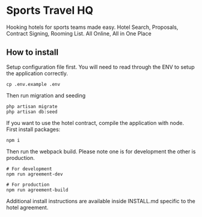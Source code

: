 # Sports Travel HQ

Hooking hotels for sports teams made easy. Hotel Search, Proposals, Contract Signing, Rooming List. All Online, All in One Place

## How to install

Setup configuration file first. You will need to read through the ENV to setup the application correctly.

    cp .env.example .env

Then run migration and seeding
    
    php artisan migrate
    php artisan db:seed

If you want to use the hotel contract, compile the application with node. First install packages:

    npm i
    
Then run the webpack build. Please note one is for development the other is production.

    # For development
    npm run agreement-dev
    
    # For production
    npm run agreement-build
    
Additional install instructions are available inside INSTALL.md specific to the hotel agreement.
